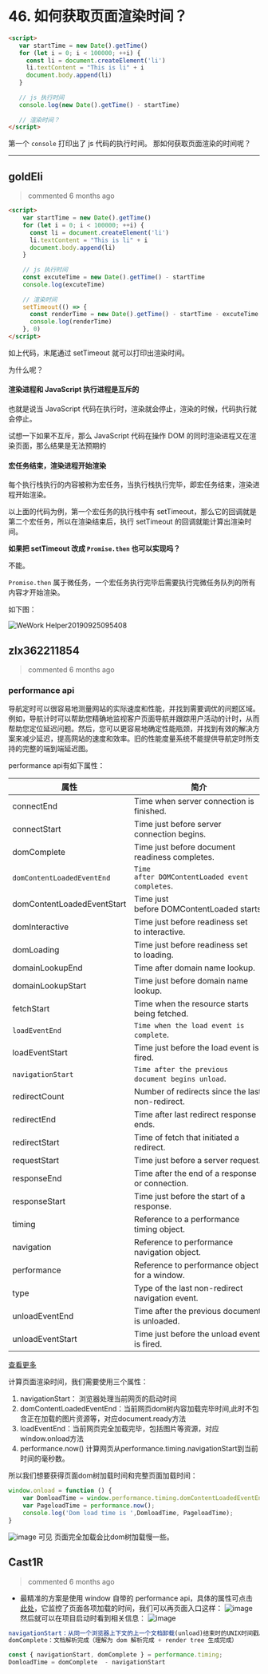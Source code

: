 
 # 46. 如何获取页面渲染时间？ 
 ```html
<script>
    var startTime = new Date().getTime()
    for (let i = 0; i < 100000; ++i) {
      const li = document.createElement('li')
      li.textContent = "This is li" + i
      document.body.append(li)  
    }
    
    // js 执行时间
    console.log(new Date().getTime() - startTime)
    
    // 渲染时间？
</script>
```
第一个 `console` 打印出了 js 代码的执行时间。
那如何获取页面渲染的时间呢？ 
 ***
## goldEli 
 > commented 6 months ago 


```html
<script>
    var startTime = new Date().getTime()
    for (let i = 0; i < 100000; ++i) {
      const li = document.createElement('li')
      li.textContent = "This is li" + i
      document.body.append(li)  
    }
    
    // js 执行时间
    const excuteTime = new Date().getTime() - startTime
    console.log(excuteTime)
    
    // 渲染时间
    setTimeout(() => {
      const renderTime = new Date().getTime() - startTime - excuteTime
      console.log(renderTime)
    }, 0)  
</script>

```
如上代码，末尾通过 setTimeout 就可以打印出渲染时间。

为什么呢？

#### 渲染进程和 JavaScript 执行进程是互斥的

也就是说当 JavaScript 代码在执行时，渲染就会停止，渲染的时候，代码执行就会停止。

试想一下如果不互斥，那么 JavaScript 代码在操作 DOM 的同时渲染进程又在渲染页面，那么结果是无法预期的

#### 宏任务结束，渲染进程开始渲染

每个执行栈执行的内容被称为宏任务，当执行栈执行完毕，即宏任务结束，渲染进程开始渲染。

以上面的代码为例，第一个宏任务的执行栈中有 setTimeout，那么它的回调就是第二个宏任务，所以在渲染结束后，执行 setTimeout 的回调就能计算出渲染时间。

**如果把 setTimeout 改成 `Promise.then` 也可以实现吗？**

不能。

`Promise.then` 属于微任务，一个宏任务执行完毕后需要执行完微任务队列的所有内容才开始渲染。

如下图：

![WeWork Helper20190925095408](https://user-images.githubusercontent.com/18217162/65562875-76952200-df7a-11e9-9894-3b8d5608949d.png)

## zlx362211854 
 > commented 6 months ago 

### performance api
导航定时可以很容易地测量网站的实际速度和性能，并找到需要调优的问题区域。例如，导航计时可以帮助您精确地监视客户页面导航并跟踪用户活动的计时，从而帮助您定位延迟问题。然后，您可以更容易地确定性能瓶颈，并找到有效的解决方案来减少延迟，提高网站的速度和效率。旧的性能度量系统不能提供导航定时所支持的完整的端到端延迟图。

performance api有如下属性：

| 属性 | 简介 |
| --- | --- |
connectEnd | Time when server connection is finished.
connectStart | Time just before server connection begins.
domComplete | Time just before document readiness completes.
`domContentLoadedEventEnd` | `Time after DOMContentLoaded event completes`.
domContentLoadedEventStart | Time just before DOMContentLoaded starts.
domInteractive | Time just before readiness set to interactive.
domLoading | Time just before readiness set to loading.
domainLookupEnd | Time after domain name lookup.
domainLookupStart | Time just before domain name lookup.
fetchStart | Time when the resource starts being fetched.
`loadEventEnd` | `Time when the load event is complete`.
loadEventStart | Time just before the load event is fired.
`navigationStart` | `Time after the previous document begins unload`.
redirectCount | Number of redirects since the last non-redirect.
redirectEnd | Time after last redirect response ends.
redirectStart | Time of fetch that initiated a redirect.
requestStart | Time just before a server request.
responseEnd | Time after the end of a response or connection.
responseStart | Time just before the start of a response.
timing | Reference to a performance timing object.
navigation | Reference to performance navigation object.
performance | Reference to performance object for a window.
type | Type of the last non-redirect navigation event.
unloadEventEnd | Time after the previous document is unloaded.
unloadEventStart | Time just before the unload event is fired.


[查看更多](https://docs.microsoft.com/en-us/previous-versions/windows/internet-explorer/ie-developer/dev-guides/hh673552(v=vs.85)?redirectedfrom=MSDN)

计算页面渲染时间，我们需要使用三个属性：
1. navigationStart： 浏览器处理当前网页的启动时间
2. domContentLoadedEventEnd：当前网页dom树内容加载完毕时间,此时不包含正在加载的图片资源等，对应document.ready方法
3. loadEventEnd：当前网页完全加载完毕，包括图片等资源，对应window.onload方法
4. performance.now() 计算网页从performance.timing.navigationStart到当前时间的毫秒数。

所以我们想要获得页面dom树加载时间和完整页面加载时间：

```javascript
window.onload = function () {
    var DomloadTime = window.performance.timing.domContentLoadedEventEnd-window.performance.timing.navigationStart; 
    var PageloadTime = performance.now(); 
    console.log('Dom load time is ',DomloadTime, PageloadTime);
}

```
![image](https://user-images.githubusercontent.com/22437181/65566567-dcd37200-df85-11e9-9730-7e452cba661c.png)
可见 页面完全加载会比dom树加载慢一些。

## Cast1R 
 > commented 6 months ago 

- 最精准的方案是使用  window 自带的 performance api，具体的属性可点击 [此处](https://developer.mozilla.org/zh-CN/docs/Web/API/PerformanceTiming)，它监控了页面各项加载的时间，我们可以再页面入口这样：
![image](https://user-images.githubusercontent.com/43943810/65576863-5169d900-dfa5-11e9-93f8-a1fd67ad4163.png)
然后就可以在项目启动时看到相关信息：
![image](https://user-images.githubusercontent.com/43943810/65577086-c1785f00-dfa5-11e9-9a05-e25cf033064b.png)

```javascript
navigationStart：从同一个浏览器上下文的上一个文档卸载(unload)结束时的UNIX时间戳。如果没有上一个文档，这个值会和PerformanceTiming.fetchStart相同
domComplete：文档解析完成（理解为 dom 解析完成 + render tree 生成完成）

const { navigationStart, domComplete } = performance.timing;
DomloadTime = domComplete  - navigationStart

```
